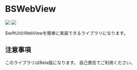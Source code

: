 # BSWebView
<img src="https://img.shields.io/badge/SPM-v0.1.6-blue.svg?logo=swift" />
<img src="https://img.shields.io/badge/platform-iOS14-lightgrey.svg" />

SwiftUIのWebViewを簡単に実装できるライブラリになります。

## 注意事項
このライブラリはBeta版になります。
自己責任でご利用ください。
